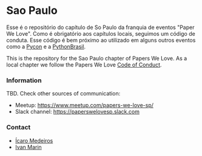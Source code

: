 # Sao Paulo

Esse é o repositório do capítulo de So Paulo da franquia de eventos "Paper We Love".
Como é obrigatório aos capítulos locais, seguimos um código de conduta.
Esse código é bem próximo ao utilizado em alguns outros eventos como a [Pycon](https://github.com/python/pycon-code-of-conduct/blob/master/code_of_conduct.md) e a [PythonBrasil](https://github.com/pythonbrasil/codigo-de-conduta).

This is the repository for the Sao Paulo chapter of Papers We Love.
As a local chapter we follow the Papers We Love [Code of Conduct](https://github.com/papers-we-love/sao-paulo/blob/master/code-of-conduct.md).

### Information

TBD. Check other sources of communication:

- Meetup: https://www.meetup.com/papers-we-love-sp/
- Slack channel: https://paperswelovesp.slack.com

### Contact

- [Ícaro Medeiros](twitter.com/icaromedeiros)
- [Ivan Marin](https://www.linkedin.com/in/ispmarin/)

